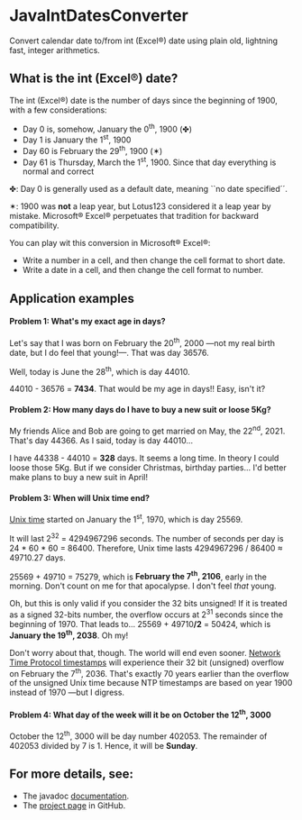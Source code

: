 # JavaIntDatesConverter
Convert calendar date to/from int (Excel&reg;) date using plain old, lightning fast, integer arithmetics.

## What is the int (Excel&reg;) date?

The int (Excel&reg;) date is the number of days since the beginning of 1900, with a few considerations:

* Day 0 is, somehow, January the 0<sup>th</sup>, 1900 (&#x2724;)
* Day 1 is January the 1<sup>st</sup>, 1900
* Day 60 is February the 29<sup>th</sup>, 1900 (&sext;)
* Day 61 is Thursday, March the 1<sup>st</sup>, 1900. Since that day everything is normal and correct

&#x2724;: Day 0 is generally used as a default date, meaning ``no date specified´´.

&sext;: 1900 was **not** a leap year, but Lotus123 considered it a leap year by mistake. Microsoft&reg; Excel&reg; perpetuates that tradition for backward compatibility.

You can play wit this conversion in Microsoft&reg; Excel&reg;:
* Write a number in a cell, and then change the cell format to short date.
* Write a date in a cell, and then change the cell format to number.

## Application examples

#### Problem 1: What's my exact age in days?

Let's say that I was born on February the 20<sup>th</sup>, 2000 &mdash;not my real birth date, but I do feel that young!&mdash;. That was day 36576.

Well, today is June the 28<sup>th</sup>, which is day 44010.

44010 - 36576 = **7434**. That would be my age in days!! Easy, isn't it?

#### Problem 2: How many days do I have to buy a new suit or loose 5Kg?

My friends Alice and Bob are going to get married on May, the 22<sup>nd</sup>, 2021. That's day 44366. As I said, today is day 44010...

I have 44338 - 44010 = **328** days. It seems a long time. In theory I could loose those 5Kg. But if we consider Christmas, birthday parties... I'd better make plans to buy a new suit in April!

#### Problem 3: When will Unix time end?

[Unix time](https://en.wikipedia.org/wiki/Unix_time) started on January the 1<sup>st</sup>, 1970, which is day 25569.

It will last 2<sup>32</sup> = 4294967296 seconds. The number of seconds per day is 24 * 60 * 60 = 86400. Therefore, Unix time lasts 4294967296 / 86400 &asymp; 49710.27 days.

25569 + 49710 = 75279, which is **February the 7<sup>th</sup>, 2106**, early in the morning. Don't count on me for that apocalypse. I don't feel *that* young.

Oh, but this is only valid if you consider the 32 bits unsigned! If it is treated as a signed 32-bits number, the overflow occurs at 2<sup>31</sup> seconds since the beginning of 1970. That leads to... 25569 + 49710<b>/2</b> = 50424, which is **January the 19<sup>th</sup>, 2038**. Oh my!

Don't worry about that, though. The world will end even sooner. [Network Time Protocol timestamps](https://en.wikipedia.org/wiki/Network_Time_Protocol#Timestamps) will experience their 32 bit (unsigned) overflow on February the 7<sup>th</sup>, 2036. That's exactly 70 years earlier than the overflow of the unsigned Unix time because NTP timestamps are based on year 1900 instead of 1970 &mdash;but I digress.

#### Problem 4: What day of the week will it be on October the 12<sup>th</sup>, 3000

October the 12<sup>th</sup>, 3000 will be day number 402053. The remainder of 402053 divided by 7 is 1. Hence, it will be <b>Sunday</b>.

[//]: # (## Alternatives //--MKR TODO: Mention other ways to do the translation and explain why this library is better)

## For more details, see:

* The javadoc [documentation](https://mkrevuelta.github.io/JavaIntDatesConverter/docs/index.html).
* The [project page](https://github.com/mkrevuelta/JavaIntDatesConverter) in GitHub.
